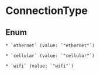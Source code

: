 
# ConnectionType

## Enum


    * `ethernet` (value: `"ethernet"`)

    * `cellular` (value: `"cellular"`)

    * `wifi` (value: `"wifi"`)




